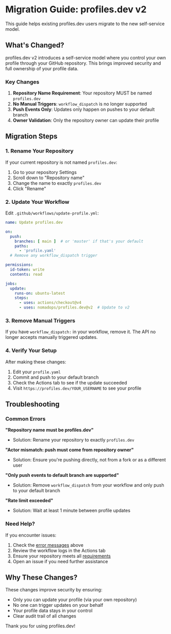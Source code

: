 # Migration Guide: profiles.dev v2

This guide helps existing profiles.dev users migrate to the new self-service model.

## What's Changed?

profiles.dev v2 introduces a self-service model where you control your own profile through your GitHub repository. This brings improved security and full ownership of your profile data.

### Key Changes

1. **Repository Name Requirement**: Your repository MUST be named `profiles.dev`
2. **No Manual Triggers**: `workflow_dispatch` is no longer supported
3. **Push Events Only**: Updates only happen on pushes to your default branch
4. **Owner Validation**: Only the repository owner can update their profile

## Migration Steps

### 1. Rename Your Repository

If your current repository is not named `profiles.dev`:

1. Go to your repository Settings
2. Scroll down to "Repository name"
3. Change the name to exactly `profiles.dev`
4. Click "Rename"

### 2. Update Your Workflow

Edit `.github/workflows/update-profile.yml`:

```yaml
name: Update profiles.dev

on:
  push:
    branches: [ main ]  # or 'master' if that's your default
    paths:
      - 'profile.yaml'
  # Remove any workflow_dispatch trigger

permissions:
  id-token: write
  contents: read

jobs:
  update:
    runs-on: ubuntu-latest
    steps:
      - uses: actions/checkout@v4
      - uses: nomadops/profiles.dev@v2  # Update to v2
```

### 3. Remove Manual Triggers

If you have `workflow_dispatch:` in your workflow, remove it. The API no longer accepts manually triggered updates.

### 4. Verify Your Setup

After making these changes:

1. Edit your `profile.yaml`
2. Commit and push to your default branch
3. Check the Actions tab to see if the update succeeded
4. Visit `https://profiles.dev/YOUR_USERNAME` to see your profile

## Troubleshooting

### Common Errors

**"Repository name must be profiles.dev"**
- Solution: Rename your repository to exactly `profiles.dev`

**"Actor mismatch: push must come from repository owner"**
- Solution: Ensure you're pushing directly, not from a fork or as a different user

**"Only push events to default branch are supported"**
- Solution: Remove `workflow_dispatch` from your workflow and only push to your default branch

**"Rate limit exceeded"**
- Solution: Wait at least 1 minute between profile updates

### Need Help?

If you encounter issues:

1. Check the [error messages](#common-errors) above
2. Review the workflow logs in the Actions tab
3. Ensure your repository meets all [requirements](README.md#-security--requirements)
4. Open an issue if you need further assistance

## Why These Changes?

These changes improve security by ensuring:
- Only you can update your profile (via your own repository)
- No one can trigger updates on your behalf
- Your profile data stays in your control
- Clear audit trail of all changes

Thank you for using profiles.dev!